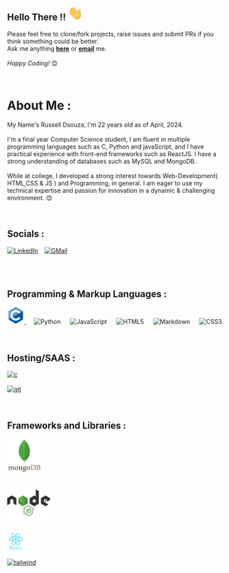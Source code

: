 ## Hello There !! <img src = "https://github.com/Russell-Dsouzaa/Russell-Dsouzaa/blob/main/gifs/hand-wave.gif" width = "35px" height = auto>

Please feel free to clone/fork projects, raise issues and submit PRs if you think something could be better. <br>
Ask me anything <a href="https://github.com/Russell-Dsouzaa/Russsell-Dsouzaa/issues/new"><b>here</b></a> or <a href="mailto:220russell0021@dbit.in"><b>email</b></a> me.
<br><br>
<i>Happy Coding!</i> 😊<br><br><br>

# About Me :
My Name's Russell Dsouza, I'm 22 years old as of April, 2024. <br><br>I'm a final year Computer Science student, I am fluent in multiple programming languages such as C, Python and javaScript, and I have practical experience with front-end frameworks such as ReactJS. I have a strong understanding of databases such as MySQL and MongoDB. <br><br> While at college, I developed a strong interest towards Web-Development( HTML,CSS & JS ) and Programming, in general. I am eager to use my technical expertise and passion for innovation in a dynamic & challenging environment. 😊<br><br><br>

## Socials :
[![LinkedIn](https://img.shields.io/badge/LinkedIn-%230077B5.svg?logo=linkedin&logoColor=white)](https://www.linkedin.com/in/russell-dsouza-203987252/) &ensp;
[![GMail](https://img.shields.io/badge/-Gmail-c14438?style=flat-square&logo=Gmail&logoColor=white&link=mailto:pks85715@gmail.com)](mailto:220russell0021@dbit.in) 
<br><br><br><br>

## Programming & Markup Languages :
<a href="https://raw.githubusercontent.com/devicons/devicon/master/icons/c/c-original.svg" target="_blank" rel="noreferrer"> <img src="https://raw.githubusercontent.com/devicons/devicon/master/icons/c/c-original.svg" alt="c" width="40" height="40"/> </a>
&emsp;
![Python](https://img.shields.io/badge/python-%23323330.svg?style=for-the-badge&logo=python&logoColor=%23F7DF1E&color=blue)
&emsp;
![JavaScript](https://img.shields.io/badge/javascript-%23323330.svg?style=for-the-badge&logo=javascript&logoColor=%23F7DF1E)
&emsp;
![HTML5](https://img.shields.io/badge/html5-%23E34F26.svg?style=for-the-badge&logo=html5&logoColor=white) 
&emsp;
![Markdown](https://img.shields.io/badge/markdown-%23000000.svg?style=for-the-badge&logo=markdown&logoColor=white) 
&emsp;
![CSS3](https://img.shields.io/badge/css3-%231572B6.svg?style=for-the-badge&logo=css3&logoColor=white) 
</br>
</br>
<br>

## Hosting/SAAS :
<a href="https://img.shields.io/badge/github%20pages-121013?style=for-the-badge&logo=github&logoColor=white" target="_blank" rel="noreferrer"> <img src="https://img.shields.io/badge/github%20pages-121013?style=for-the-badge&logo=github&logoColor=white" alt="c" width="100" height=auto/> </a>
</br>
</br>
<a href="https://git-scm.com/" target="_blank" rel="noreferrer"> <img src="https://www.vectorlogo.zone/logos/git-scm/git-scm-icon.svg" alt="git" width="40" height="40"/> </a>
</br>
</br>
<br>

## Frameworks and Libraries :
<a href="https://www.mongodb.com/" target="_blank" rel="noreferrer"> <img src="https://raw.githubusercontent.com/devicons/devicon/master/icons/mongodb/mongodb-original-wordmark.svg" alt="mongodb" width="80" height=auto/> </a>
</br>
</br>
<a href="https://nodejs.org" target="_blank" rel="noreferrer"> <img src="https://raw.githubusercontent.com/devicons/devicon/master/icons/nodejs/nodejs-original-wordmark.svg" alt="nodejs" width="100" height=auto/> </a>
</br>
</br>
<a href="https://reactjs.org/" target="_blank" rel="noreferrer"> <img src="https://raw.githubusercontent.com/devicons/devicon/master/icons/react/react-original-wordmark.svg" alt="react" width="40" height=auto/> </a>
</br>
</br>
<a href="https://tailwindcss.com/" target="_blank" rel="noreferrer"> <img src="https://www.vectorlogo.zone/logos/tailwindcss/tailwindcss-icon.svg" alt="tailwind" width="40" height=auto/> </a>

